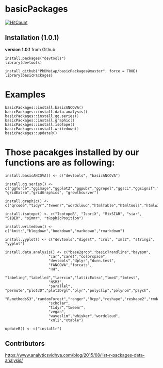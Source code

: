 # basicPackages

 [![HitCount](http://hits.dwyl.io/PhDMeiwp/basicPackages.svg)](http://hits.dwyl.io/PhDMeiwp/basicPackages)


## Installation (1.0.1)

**version 1.0.1** from Github

	
	install.packages("devtools")
	library(devtools) 
	
	install_github("PhDMeiwp/basicPackages@master", force = TRUE)
	library(basicPackages)


# Examples
	

    basicPackages::install.basicANCOVA()
	basicPackages::install.data.analysis()
	basicPackages::install.gg.series()
	basicPackages::install.graphic()
	basicPackages::install.isotope()
	basicPackages::install.writedown()
	basicPackages::updateR()
	
# Those pacakges installed by our functions are as following:

	install.basicANCOVA() <- c("devtools", "basicANCOVA")

	install.gg.series() <- c("ggforce","ggimage","ggplot2","ggpubr","ggrepel","ggsci","ggsignif","git2r","ggtree", "gridExtra","gridGraphics", "growthcurver")

	install.graphic() <- c("qrcode","tidyr","tweenr","wordcloud","htmlTable","htmltools","htmlwidgets","httpcode")

	install.isotope() <- c("IsotopeR", "IsoriX", "MixSIAR", "siar", "SIBER", "simmr", "tRophicPosition")

	install.writedown() <- c("knitr","blogdown","bookdown","markdown","rmarkdown")

	install.yyplot() <- c("devtools","digest", "crul", "xml2", "stringi", "yyplot")

	install.data.analysis() <- c("base2grob","basicTrendline","bayesm",
						"car","caret","colorspace",
						"devtools","dplyr","dunn.test",
						"fANCOVA","forcats",
						"HH",
						"labeling","labelled","laercio","latticExtra","lme4","lmtest",
						"NSM3",
						"parallel", "permute","plot3D","plot3Drgl","plyr","polyclip","polynom","psych",
						"R.methodsS3","randomForest","ranger","Rcpp","reshape","reshape2","rmda","robustbase","roxygen2",
						"scholar",
						"tidyr","tweenr",
						"vegan",
						"waveslim","whisker","wordcloud",
						"xml2","xtable")
						
	updateR() <- c("installr")

	
	
## Contributors
https://www.analyticsvidhya.com/blog/2015/08/list-r-packages-data-analysis/